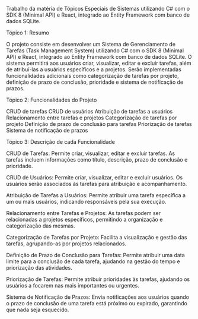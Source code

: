 Trabalho da matéria de Tópicos Especiais de Sistemas utilizando C# com o SDK 8 (Minimal API) e React, integrado ao Entity Framework com banco de dados SQLite.



Tópico 1: Resumo

O projeto consiste em desenvolver um Sistema de Gerenciamento de Tarefas (Task Management System) utilizando C# com o SDK 8 (Minimal API) e React, integrado ao Entity Framework com banco de dados SQLite. O sistema permitirá aos usuários criar, visualizar, editar e excluir tarefas, além de atribuí-las a usuários específicos e a projetos. Serão implementadas funcionalidades adicionais como categorização de tarefas por projeto, definição de prazo de conclusão, prioridade e sistema de notificação de prazos. 




Tópico 2: Funcionalidades do Projeto

CRUD de tarefas 
CRUD de usuários 
Atribuição de tarefas a usuários 
Relacionamento entre tarefas e projetos 
Categorização de tarefas por projeto 
Definição de prazo de conclusão para tarefas 
Priorização de tarefas 
Sistema de notificação de prazos 




Tópico 3: Descrição de cada Funcionalidade

CRUD de Tarefas: Permite criar, visualizar, editar e excluir tarefas. As tarefas incluem informações como título, descrição, prazo de conclusão e prioridade.

CRUD de Usuários: Permite criar, visualizar, editar e excluir usuários. Os usuários serão associados às tarefas para atribuição e acompanhamento.

Atribuição de Tarefas a Usuários: Permite atribuir uma tarefa específica a um ou mais usuários, indicando responsáveis pela sua execução.

Relacionamento entre Tarefas e Projetos: As tarefas podem ser relacionadas a projetos específicos, permitindo a organização e categorização das mesmas.

Categorização de Tarefas por Projeto: Facilita a visualização e gestão das tarefas, agrupando-as por projetos relacionados.

Definição de Prazo de Conclusão para Tarefas: Permite atribuir uma data limite para a conclusão de cada tarefa, ajudando na gestão do tempo e priorização das atividades.

Priorização de Tarefas: Permite atribuir prioridades às tarefas, ajudando os usuários a focarem nas mais importantes ou urgentes.

Sistema de Notificação de Prazos: Envia notificações aos usuários quando o prazo de conclusão de uma tarefa está próximo ou expirado, garantindo que nada seja esquecido.

